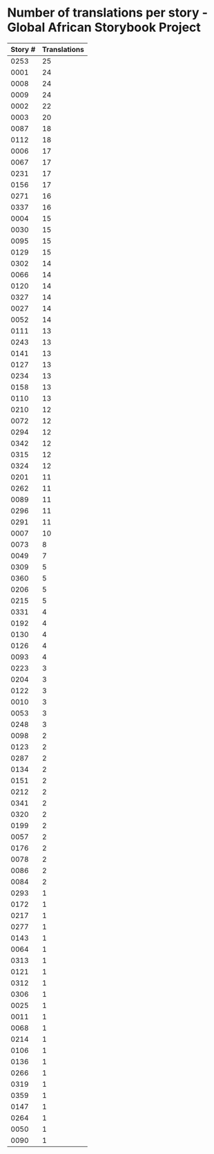 # Number of translations per story - Global African Storybook Project

Story # | Translations
------- | ------------
0253 | 25
0001 | 24
0008 | 24
0009 | 24
0002 | 22
0003 | 20
0087 | 18
0112 | 18
0006 | 17
0067 | 17
0231 | 17
0156 | 17
0271 | 16
0337 | 16
0004 | 15
0030 | 15
0095 | 15
0129 | 15
0302 | 14
0066 | 14
0120 | 14
0327 | 14
0027 | 14
0052 | 14
0111 | 13
0243 | 13
0141 | 13
0127 | 13
0234 | 13
0158 | 13
0110 | 13
0210 | 12
0072 | 12
0294 | 12
0342 | 12
0315 | 12
0324 | 12
0201 | 11
0262 | 11
0089 | 11
0296 | 11
0291 | 11
0007 | 10
0073 | 8
0049 | 7
0309 | 5
0360 | 5
0206 | 5
0215 | 5
0331 | 4
0192 | 4
0130 | 4
0126 | 4
0093 | 4
0223 | 3
0204 | 3
0122 | 3
0010 | 3
0053 | 3
0248 | 3
0098 | 2
0123 | 2
0287 | 2
0134 | 2
0151 | 2
0212 | 2
0341 | 2
0320 | 2
0199 | 2
0057 | 2
0176 | 2
0078 | 2
0086 | 2
0084 | 2
0293 | 1
0172 | 1
0217 | 1
0277 | 1
0143 | 1
0064 | 1
0313 | 1
0121 | 1
0312 | 1
0306 | 1
0025 | 1
0011 | 1
0068 | 1
0214 | 1
0106 | 1
0136 | 1
0266 | 1
0319 | 1
0359 | 1
0147 | 1
0264 | 1
0050 | 1
0090 | 1
